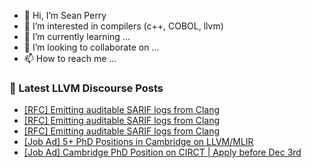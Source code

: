 - 👋 Hi, I’m Sean Perry
- 👀 I’m interested in compilers (c++, COBOL, llvm)
- 🌱 I’m currently learning ...
- 💞️ I’m looking to collaborate on ...
- 📫 How to reach me ...

<!---
s66perry/s66perry is a ✨ special ✨ repository because its `README.md` (this file) appears on your GitHub profile.
You can click the Preview link to take a look at your changes.
--->
### 📕 Latest LLVM Discourse Posts

<!-- DISCOURSE-LLVM:START -->
- [[RFC] Emitting auditable SARIF logs from Clang](https://discourse.llvm.org/t/rfc-emitting-auditable-sarif-logs-from-clang/88624#post_9)
- [[RFC] Emitting auditable SARIF logs from Clang](https://discourse.llvm.org/t/rfc-emitting-auditable-sarif-logs-from-clang/88624#post_8)
- [[RFC] Emitting auditable SARIF logs from Clang](https://discourse.llvm.org/t/rfc-emitting-auditable-sarif-logs-from-clang/88624#post_7)
- [[Job Ad] 5+ PhD Positions in Cambridge on LLVM/MLIR](https://discourse.llvm.org/t/job-ad-5-phd-positions-in-cambridge-on-llvm-mlir/88750#post_1)
- [[Job Ad] Cambridge PhD Position on CIRCT | Apply before Dec 3rd](https://discourse.llvm.org/t/job-ad-cambridge-phd-position-on-circt-apply-before-dec-3rd/88748#post_1)
<!-- DISCOURSE-LLVM:END -->

